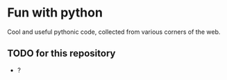 # Fun with python

Cool and useful pythonic code, collected from various corners of the web.

## TODO for this repository

  * ?
